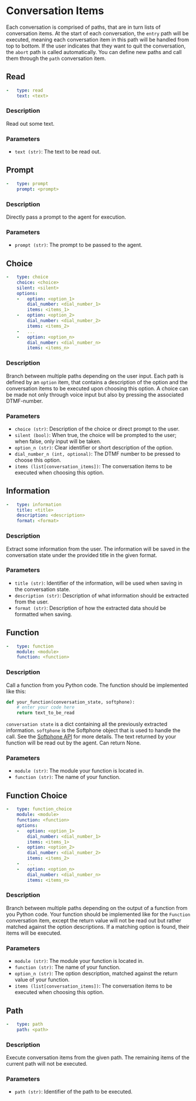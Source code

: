 # Conversation Items

Each conversation is comprised of paths, that are in turn lists of conversation items. At the start of each conversation, the `entry` path will be executed, meaning each conversation item in this path will be handled from top to bottom. If the user indicates that they want to quit the conversation, the `abort` path is called automatically. You can define new paths and call them through the `path` conversation item.

## Read
```yaml
-   type: read
    text: <text>
```
### Description
Read out some text.
### Parameters
-   `text (str)`: The text to be read out.


## Prompt
```yaml
-   type: prompt
    prompt: <prompt>
```
### Description
Directly pass a prompt to the agent for execution.
### Parameters
-   `prompt (str)`: The prompt to be passed to the agent.


## Choice
```yaml
-   type: choice
    choice: <choice>
    silent: <silent>
    options:
    -   option: <option_1>
        dial_number: <dial_number_1>
        items: <items_1>
    -   option: <option_2>
        dial_number: <dial_number_2>
        items: <items_2>
    -   ...
    -   option: <option_n>
        dial_number: <dial_number_n>
        items: <items_n>
```
### Description
Branch between multiple paths depending on the user input. Each path is defined by an `option` item, that contains a description of the option and the conversation items to be executed upon choosing this option. A choice can be made not only through voice input but also by pressing the associated DTMF-number.
### Parameters
-   `choice (str)`: Description of the choice or direct prompt to the user.
-   `silent (bool)`:  When true, the choice will be prompted to the user; when false, only input will be taken.
-   `option_n (str)`: Clear identifier or short description of the option.
-   `dial_number_n (int, optional)`: The DTMF number to be pressed to choose this option.
-   `items (list[conversation_items])`: The conversation items to be executed when choosing this option.


## Information
```yaml
-   type: information
    title: <title>
    description: <description>
    format: <format>
```
### Description
Extract some information from the user. The information will be saved in the conversation state under the provided title in the given format.
### Parameters
-   `title (str)`: Identifier of the information, will be used when saving in the conversation state.
-   `description (str)`: Description of what information should be extracted from the user.
-   `format (str)`: Description of how the extracted data should be formatted when saving.


## Function
```yaml
-   type: function
    module: <module>
    function: <function>
```
### Description
Call a function from you Python code. The function should be implemented like this:
```python
def your_function(conversation_state, softphone):
    # enter your code here
    return text_to_be_read
```
`conversation state` is a dict containing all the previously extracted information. `softphone` is the Softphone object that is used to handle the call. See the [Softphone API](api.md#softphone) for more details. The text returned by your function will be read out by the agent. Can return None.
### Parameters
-   `module (str)`: The module your function is located in.
-   `function (str)`: The name of your function.


## Function Choice
```yaml
-   type: function_choice
    module: <module>
    function: <function>
    options:
    -   option: <option_1>
        dial_number: <dial_number_1>
        items: <items_1>
    -   option: <option_2>
        dial_number: <dial_number_2>
        items: <items_2>
    -   ...
    -   option: <option_n>
        dial_number: <dial_number_n>
        items: <items_n>
```
### Description
Branch between multiple paths depending on the output of a function from you Python code. Your function should be implemented like for the `Function` conversation item, except the return value will not be read out but rather matched against the option descriptions. If a matching option is found, their items will be executed.
### Parameters
-   `module (str)`: The module your function is located in.
-   `function (str)`: The name of your function.
-   `option_n (str)`: The option description, matched against the return value of your function.
-   `items (list[conversation_items])`: The conversation items to be executed when choosing this option.


## Path
```yaml
-   type: path
    path: <path>
```
### Description
Execute conversation items from the given path. The remaining items of the current path will not be executed.
### Parameters
-   `path (str)`: Identifier of the path to be executed.

